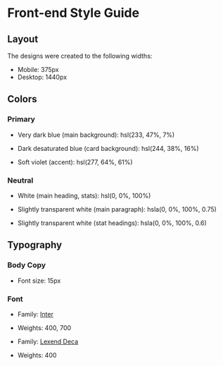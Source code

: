 # Front-end Style Guide

## Layout

The designs were created to the following widths:

- Mobile: 375px
- Desktop: 1440px

## Colors

### Primary

- Very dark blue (main background): hsl(233, 47%, 7%)

- Dark desaturated blue (card background): hsl(244, 38%, 16%)

- Soft violet (accent): hsl(277, 64%, 61%)

### Neutral

- White (main heading, stats): hsl(0, 0%, 100%)

- Slightly transparent white (main paragraph): hsla(0, 0%, 100%, 0.75)

- Slightly transparent white (stat headings): hsla(0, 0%, 100%, 0.6)

## Typography

### Body Copy

- Font size: 15px

### Font

- Family: [Inter](https://fonts.google.com/specimen/Inter)
- Weights: 400, 700

- Family: [Lexend Deca](https://fonts.google.com/specimen/Lexend+Deca)
- Weights: 400
